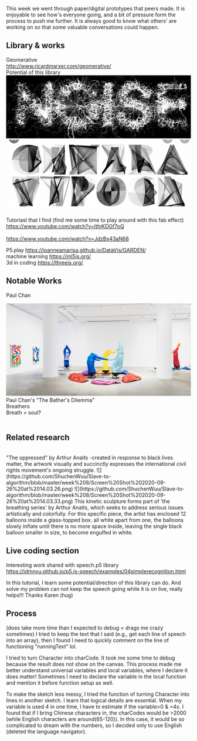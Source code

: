 This week we went through paper/digital prototypes that peers made. It is enjoyable to see how's everyone going, and a bit of pressure form the process to push me further. It is always good to know what others' are working on so that some valuable conversations could happen.

## Library & works
Geomerative </br>
http://www.ricardmarxer.com/geomerative/
</br>
Potential of this library
![](https://github.com/ShuchenWuu/Slave-to-algorithm/blob/master/week%208/Screen%20Shot%202020-09-26%20at%2013.49.50.png)
![](https://github.com/ShuchenWuu/Slave-to-algorithm/blob/master/week%208/Screen%20Shot%202020-09-26%20at%2013.50.11.png)
</br>

Tutoriasl that I find (find me some time to play around with this fab effect)
https://www.youtube.com/watch?v=IthjKDGf7oQ
</br>
</br>
https://www.youtube.com/watch?v=JdzBx43aN68

P5.play
https://joanneamarisa.github.io/DataVis/GARDEN/
</br>
machine learning
https://ml5js.org/
</br>
3d in coding
https://threejs.org/
</br>

## Notable Works
Paul Chan

![](https://github.com/ShuchenWuu/Slave-to-algorithm/blob/master/week%208/Screen%20Shot%202020-09-26%20at%2013.57.15.png)
Paul Chan's "The Bather's Dilemma" 
</br>
Breathers
</br>
Breath = soul?
</br>
</br>
## Related research
</br>
"The oppressed" by Arthur Analts -created in response to black lives matter, the artwork visually and succinctly expresses the international civil rights movement's ongoing struggle.
![](https://github.com/ShuchenWuu/Slave-to-algorithm/blob/master/week%208/Screen%20Shot%202020-09-26%20at%2014.03.26.png)
![](https://github.com/ShuchenWuu/Slave-to-algorithm/blob/master/week%208/Screen%20Shot%202020-09-26%20at%2014.03.33.png)
This kinetic sculpture forms part of 'the breathing series' by Arthur Analts, which seeks to address serious issues artistically and colorfully. For this specific piece, the artist has enclosed 12 balloons inside a glass-topped box. all white apart from one, the balloons slowly inflate until there is no more space inside, leaving the single black balloon smaller in size, to become engulfed in white. 



## Live coding section

Interesting work shared with speech.p5 library
</br>
https://idmnyu.github.io/p5.js-speech/examples/04simplerecognition.html 
</br>

In this tutorial, I learn some potential/direction of this library can do. And solve my problem can not keep the speech going while it is on live, really helps!!! Thanks Karen (hug)

## Process
(does take more time than I expected to debug = drags me crazy sometimes)
I tried to keep the text that I said (e.g., get each line of speech into an array), then I found I need to quickly comment on the line of functioning "runningText" lol.

I tried to turn Character into charCode. It took me some time to debug because the result does not show on the canvas. This process made me better understand universal variables and local variables, where I declare it does matter! Sometimes I need to declare the variable in the local function and mention it before function setup as well.

To make the sketch less messy, I tried the function of turning Character into lines in another sketch. I learn that logical details are essential. When my variable is used 4 in one time, I have to estimate if the variable>0 & =4x. I found that if I bring Chinese characters in, the charCodes would be >2000 (while English characters are around(65-120)). In this case, it would be so complicated to dream with the numbers, so I decided only to use English (deleted the language navigator).
